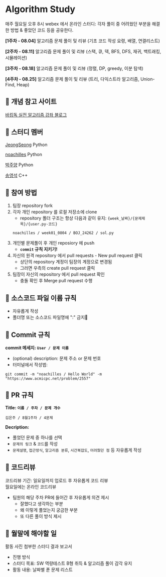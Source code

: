 # Algorithm Study

매주 월요일 오후 8시 webex 에서 온라인 스터디: 각자 풀이 중 어려웠던 부분을 해결한 방법 & 좋았던 코드 등을 공유한다.

**[1주차 - 08.04]** 알고리즘 문제 풀이 및 리뷰 (기초 코드 작성 요령, 배열, 연결리스트)  

**[2주차 - 08.11]** 알고리즘 문제 풀이 및 리뷰 (스택, 큐, 덱, BFS, DFS, 재귀, 백트래킹, 시뮬레이션)  

**[3주차 - 08.18]** 알고리즘 문제 풀이 및 리뷰 (정렬, DP, greedy, 이분 탐색)

**[4주차 - 08.25]** 알고리즘 문제 풀이 및 리뷰 (트리, 다익스트라 알고리즘, Union-Find, Heap)

## 📌 개념 참고 사이트
[바킹독 실전 알고리즘 강좌 블로그](https://blog.encrypted.gg/category/%EA%B0%95%EC%A2%8C/%EC%8B%A4%EC%A0%84%20%EC%95%8C%EA%B3%A0%EB%A6%AC%EC%A6%98)

## 📌 스터디 멤버
[JeongSeong](https://github.com/JeongSeong) Python

[noachilles](https://github.com/noachilles) Python

[박주양]() Python

[송영석]() C++

## 📌 참여 방법

1. 팀장 repository fork
2. 각자 개인 repository 를 로컬 저장소에 clone
   - repository 폴더 구조는 항상 다음과 같이 유지: `{week_날짜}/{문제제목}/{user.py-코드}`
   ```
   noachilles / week01_0804 / BOJ_24262 / sol.py
   ```
3. 개인별 문제풀이 후 개인 reposiory 에 push
   - **`commit` 규칙 지키기!** 
4. 자신의 원격 repository 에서 pull requests - New pull request 클릭
   - 상단의 repository 계정이 팀장의 계정으로 변경됨
   - 그러면 우측의 create pull request 클릭
5. 팀장이 자신의 repository 에서 pull request 확인
   - 충돌 확인 후 Merge pull request 수행
  
## 📌 소스코드 파일 이름 규칙  
   - 자유롭게 작성
   - 폴더명 또는 소스코드 파일명에 ":" 금지🚫

## 📌 Commit 규칙  
**commit 메세지: `User / 문제 이름`**  
   - (optional) description: 문제 주소 or 문제 번호  
   - 터미널에서 작성법:  
```
git commit -m "noachilles / Hello World" -m "https://www.acmicpc.net/problem/2557"
```  

## 📌 PR 규칙  
**Title: `이름 / 주차 / 문제 개수`**
```
김은주 / 8월1주차 / 4문제
```

**Decription:**
- 풀었던 문제 중 하나를 선택
- `문제의 링크` & `코드`를 작성
- `문제설명`, `접근방식`, `알고리즘 분류`, `시간복잡도`, `어려웠던 점` 등 자유롭게 작성  

## 📌 코드리뷰  
코드리뷰 기간: 일요일까지 업로드 후 자유롭게 코드 리뷰  
월요일에는 온라인 코드리뷰  
- 팀원의 해당 주차 PR에 들어간 후 자유롭게 의견 제시  
   - 잘했다고 생각하는 부분  
   - 왜 이렇게 풀었는지 궁금한 부분  
   - 또 다른 풀이 방식 제시

## 📌 월말에 해야할 일
활동 사진 첨부한 스터디 결과 보고서
- 진행 방식
- 스터디 목표: SW 역량테스트 B형 취득 & 알고리즘 풀이 감각 유지
- 활동 내용: 날짜별 푼 문제 리스트